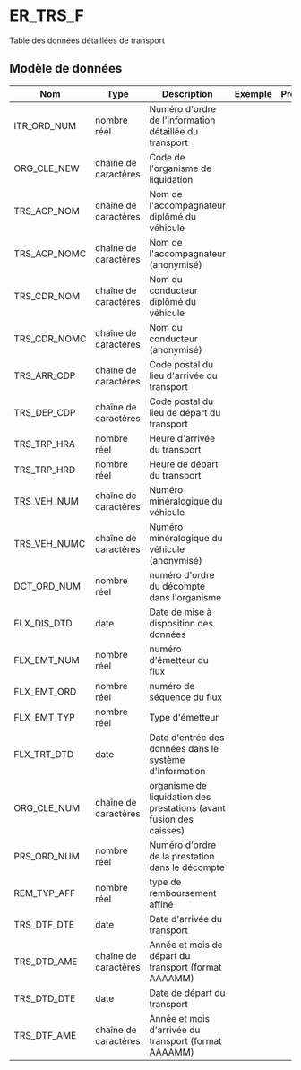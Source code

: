 # ER_TRS_F

Table des données détaillées de transport


## Modèle de données

|Nom|Type|Description|Exemple|Propriétés|
|-|-|-|-|-|
|ITR_ORD_NUM|nombre réel|Numéro d'ordre de l'information détaillée du transport|||
|ORG_CLE_NEW|chaîne de caractères|Code de l'organisme de liquidation|||
|TRS_ACP_NOM|chaîne de caractères|Nom de l'accompagnateur diplômé du véhicule|||
|TRS_ACP_NOMC|chaîne de caractères|Nom de l'accompagnateur (anonymisé)|||
|TRS_CDR_NOM|chaîne de caractères|Nom du conducteur diplômé du véhicule|||
|TRS_CDR_NOMC|chaîne de caractères|Nom du conducteur (anonymisé)|||
|TRS_ARR_CDP|chaîne de caractères|Code postal du lieu d'arrivée du transport|||
|TRS_DEP_CDP|chaîne de caractères|Code postal du lieu de départ du transport|||
|TRS_TRP_HRA|nombre réel|Heure d'arrivée du transport|||
|TRS_TRP_HRD|nombre réel|Heure de départ du transport|||
|TRS_VEH_NUM|chaîne de caractères|Numéro minéralogique du véhicule|||
|TRS_VEH_NUMC|chaîne de caractères|Numéro minéralogique du véhicule (anonymisé)|||
|DCT_ORD_NUM|nombre réel|numéro d'ordre du décompte dans l'organisme|||
|FLX_DIS_DTD|date|Date de mise à disposition des données|||
|FLX_EMT_NUM|nombre réel|numéro d'émetteur du flux|||
|FLX_EMT_ORD|nombre réel|numéro de séquence du flux|||
|FLX_EMT_TYP|nombre réel|Type d'émetteur|||
|FLX_TRT_DTD|date|Date d'entrée des données dans le système d'information|||
|ORG_CLE_NUM|chaîne de caractères|organisme de liquidation des prestations (avant fusion des caisses)|||
|PRS_ORD_NUM|nombre réel|Numéro d'ordre de la prestation dans le décompte|||
|REM_TYP_AFF|nombre réel|type de remboursement affiné|||
|TRS_DTF_DTE|date|Date d'arrivée du transport|||
|TRS_DTD_AME|chaîne de caractères|Année et mois de départ du transport (format AAAAMM)|||
|TRS_DTD_DTE|date|Date de départ du transport|||
|TRS_DTF_AME|chaîne de caractères|Année et mois d'arrivée du transport (format AAAAMM)|||
